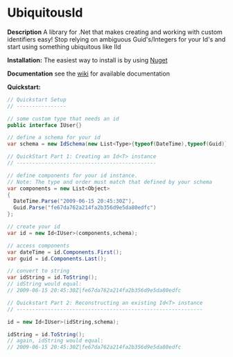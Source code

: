 UbiquitousId
==========

**Description**
A library for .Net that makes creating and working with custom identifiers easy! Stop relying on ambiguous Guid's/Integers for your Id's and start using something ubiquitous like IId<YourType>

**Installation:**
The easiest way to install is by using [Nuget](http://nuget.org/packages/TW.UbiquitousId/)

**Documentation**
see the [wiki](https://github.com/TonightWe/UbiquitousId/wiki) for available documentation

**Quickstart:**
```C#
// Quickstart Setup
// ----------------

// some custom type that needs an id
public interface IUser{}

// define a schema for your id
var schema = new IdSchema(new List<Type>{typeof(DateTime),typeof(Guid)});

// QuickStart Part 1: Creating an Id<T> instance
// ---------------------------------------------

// define components for your id instance. 
// Note: The type and order must match that defined by your schema
var components = new List<Object>
{
  DateTime.Parse("2009-06-15 20:45:30Z"),
  Guid.Parse("fe67da762a214fa2b356d9e5da80edfc")
};

// create your id
var id = new Id<IUser>(components,schema);

// access components
var dateTime = id.Components.First();
var guid = id.Components.Last();

// convert to string
var idString = id.ToString(); 
// idString would equal:
// 2009-06-15 20:45:30Z|fe67da762a214fa2b356d9e5da80edfc

// Quickstart Part 2: Reconstructing an existing Id<T> instance
// ------------------------------------------------------------

id = new Id<IUser>(idString,schema);

idString = id.ToString();
// again, idString would equal: 
// 2009-06-15 20:45:30Z|fe67da762a214fa2b356d9e5da80edfc

```
